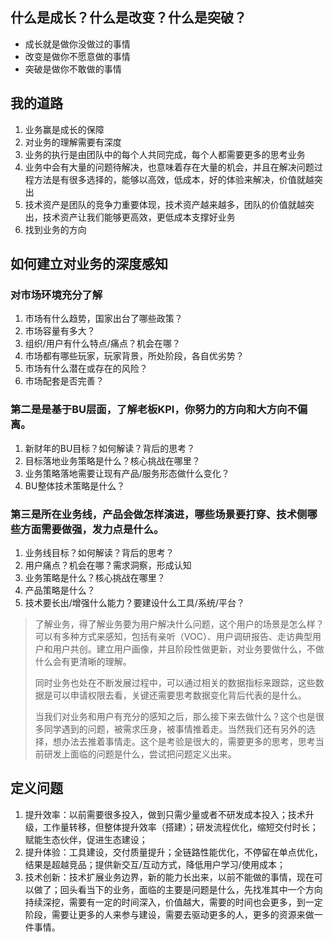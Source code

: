 ## **什么是成长？什么是改变？什么是突破？**

* 成长就是做你没做过的事情
* 改变是做你不愿意做的事情
* 突破是做你不敢做的事情



## 我的道路

1. 业务赢是成长的保障
2. 对业务的理解需要有深度
3. 业务的执行是由团队中的每个人共同完成，每个人都需要更多的思考业务
4. 业务中会有大量的问题待解决，也意味着存在大量的机会，并且在解决问题过程方法是有很多选择的，能够以高效，低成本，好的体验来解决，价值就越突出
5. 技术资产是团队的竞争力重要体现，技术资产越来越多，团队的价值就越突出，技术资产让我们能够更高效，更低成本支撑好业务
6.  找到业务的方向



## 如何建立对业务的深度感知

### 对市场环境充分了解

1. 市场有什么趋势，国家出台了哪些政策？
2. 市场容量有多大？
3. 组织/用户有什么特点/痛点？机会在哪？
4. 市场都有哪些玩家，玩家背景，所处阶段，各自优劣势？
5. 市场有什么潜在或存在的风险？
6. 市场配套是否完善？



### 第二是是基于BU层面，了解老板KPI，你努力的方向和大方向不偏离。

1. 新财年的BU目标？如何解读？背后的思考？
2. 目标落地业务策略是什么？核心挑战在哪里？
3. 业务策略落地需要让现有产品/服务形态做什么变化？
4. BU整体技术策略是什么？



### 第三是所在业务线，产品会做怎样演进，哪些场景要打穿、技术侧哪些方面需要做强，发力点是什么。

1. 业务线目标？如何解读？背后的思考？
2. 用户痛点？机会在哪？需求洞察，形成认知
3. 业务策略是什么？核心挑战在哪里？
4. 产品策略是什么？
5. 技术要长出/增强什么能力？要建设什么工具/系统/平台？



> 了解业务，得了解业务要为用户解决什么问题，这个用户的场景是怎么样？可以有多种方式来感知，包括有亲听（VOC）、用户调研报告、走访典型用户和用户共创。建立用户画像，并且阶段性做更新，对业务要做什么，不做什么会有更清晰的理解。
>
> 同时业务也处在不断发展过程中，可以通过相关的数据指标来跟踪，这些数据是可以申请权限去看，关键还需要思考数据变化背后代表的是什么。
>
> 当我们对业务和用户有充分的感知之后，那么接下来去做什么？这个也是很多同学遇到的问题，被需求压身，被事情推着走。当然我们还有另外的选择，想办法去推着事情走。这个是考验是很大的，需要更多的思考，思考当前研发上面临的问题是什么，尝试把问题定义出来。



## 定义问题

1. 提升效率：以前需要很多投入，做到只需少量或者不研发成本投入；技术升级，工作量转移，但整体提升效率（搭建）；研发流程优化，缩短交付时长；赋能生态伙伴，促进生态建设；
2. 提升体验：工具建设，交付质量提升；全链路性能优化，不停留在单点优化，结果是超越竞品；提供新交互/互动方式，降低用户学习/使用成本；
3. 技术创新：技术扩展业务边界，新的能力长出来，以前不能做的事情，现在可以做了；回头看当下的业务，面临的主要是问题是什么，先找准其中一个方向持续深挖，需要有一定的时间深入，价值越大，需要的时间也会更多，到一定阶段，需要让更多的人来参与建设，需要去驱动更多的人，更多的资源来做一件事情。